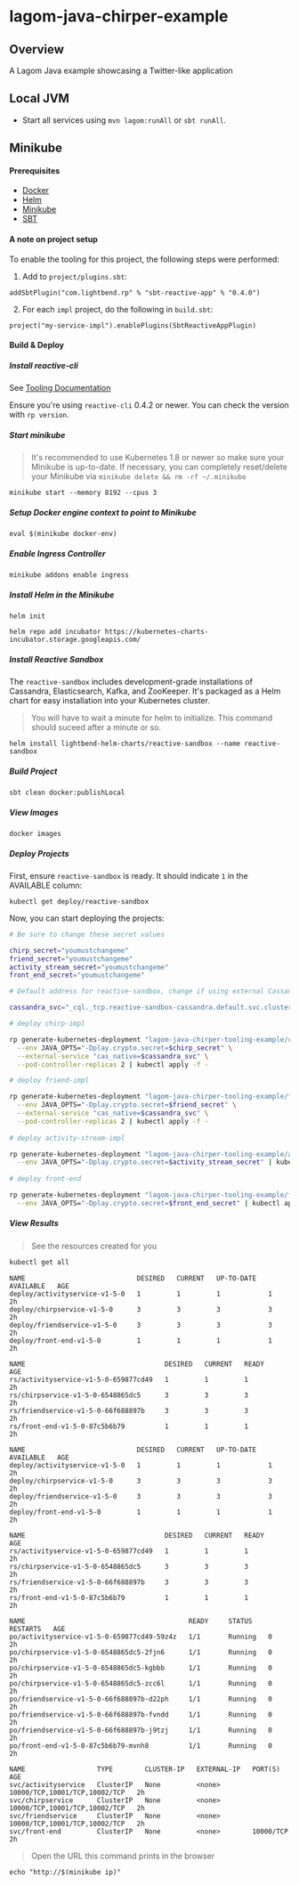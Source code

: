 # lagom-java-chirper-example

## Overview

A Lagom Java example showcasing a Twitter-like application

## Local JVM

* Start all services using `mvn lagom:runAll` or `sbt runAll`.

## Minikube

#### Prerequisites

* [Docker](https://www.docker.com/)
* [Helm](https://github.com/kubernetes/helm)
* [Minikube](https://github.com/kubernetes/minikube)
* [SBT](http://www.scala-sbt.org/)

#### A note on project setup

To enable the tooling for this project, the following steps were performed:

1) Add to `project/plugins.sbt`:
 
`addSbtPlugin("com.lightbend.rp" % "sbt-reactive-app" % "0.4.0")`

2) For each `impl` project, do the following in `build.sbt`:

`project("my-service-impl").enablePlugins(SbtReactiveAppPlugin)`

#### Build & Deploy

##### Install reactive-cli

See [Tooling Documentation](https://s3-us-west-2.amazonaws.com/rp-tooling-temp-docs/deployment-setup.html#install-the-cli)

Ensure you're using `reactive-cli` 0.4.2 or newer. You can check the version with `rp version`.

##### Start minikube

> It's recommended to use Kubernetes 1.8 or newer so make sure your Minikube is up-to-date. If necessary, you can completely reset/delete your Minikube via `minikube delete && rm -rf ~/.minikube`

`minikube start --memory 8192 --cpus 3`

##### Setup Docker engine context to point to Minikube

`eval $(minikube docker-env)`

##### Enable Ingress Controller

`minikube addons enable ingress`

##### Install Helm in the Minikube

`helm init`

`helm repo add incubator https://kubernetes-charts-incubator.storage.googleapis.com/`

##### Install Reactive Sandbox

The `reactive-sandbox` includes development-grade installations of Cassandra, Elasticsearch, Kafka, and ZooKeeper. It's packaged as a Helm chart for easy installation into your Kubernetes cluster.

> You will have to wait a minute for helm to initialize. This command should suceed after a minute or so.

`helm install lightbend-helm-charts/reactive-sandbox --name reactive-sandbox`

##### Build Project

`sbt clean docker:publishLocal`


##### View Images

`docker images`

##### Deploy Projects

First, ensure `reactive-sandbox` is ready. It should indicate `1` in the AVAILABLE column:

`kubectl get deploy/reactive-sandbox`

Now, you can start deploying the projects:

```bash
# Be sure to change these secret values

chirp_secret="youmustchangeme"
friend_secret="youmustchangeme"
activity_stream_secret="youmustchangeme"
front_end_secret="youmustchangeme"

# Default address for reactive-sandbox, change if using external Cassandra

cassandra_svc="_cql._tcp.reactive-sandbox-cassandra.default.svc.cluster.local"

# deploy chirp-impl

rp generate-kubernetes-deployment "lagom-java-chirper-tooling-example/chirp-impl:1.0.0-SNAPSHOT" \
  --env JAVA_OPTS="-Dplay.crypto.secret=$chirp_secret" \
  --external-service "cas_native=$cassandra_svc" \
  --pod-controller-replicas 2 | kubectl apply -f -

# deploy friend-impl

rp generate-kubernetes-deployment "lagom-java-chirper-tooling-example/friend-impl:1.0.0-SNAPSHOT" \
  --env JAVA_OPTS="-Dplay.crypto.secret=$friend_secret" \
  --external-service "cas_native=$cassandra_svc" \
  --pod-controller-replicas 2 | kubectl apply -f -
  
# deploy activity-stream-impl

rp generate-kubernetes-deployment "lagom-java-chirper-tooling-example/activity-stream-impl:1.0.0-SNAPSHOT" \
  --env JAVA_OPTS="-Dplay.crypto.secret=$activity_stream_secret" | kubectl apply -f -
  
# deploy front-end

rp generate-kubernetes-deployment "lagom-java-chirper-tooling-example/front-end:1.0.0-SNAPSHOT" \
  --env JAVA_OPTS="-Dplay.crypto.secret=$front_end_secret" | kubectl apply -f -
```

##### View Results

> See the resources created for you

```bash
kubectl get all
```

```
NAME                            DESIRED   CURRENT   UP-TO-DATE   AVAILABLE   AGE
deploy/activityservice-v1-5-0   1         1         1            1           2h
deploy/chirpservice-v1-5-0      3         3         3            3           2h
deploy/friendservice-v1-5-0     3         3         3            3           2h
deploy/front-end-v1-5-0         1         1         1            1           2h

NAME                                   DESIRED   CURRENT   READY     AGE
rs/activityservice-v1-5-0-659877cd49   1         1         1         2h
rs/chirpservice-v1-5-0-6548865dc5      3         3         3         2h
rs/friendservice-v1-5-0-66f688897b     3         3         3         2h
rs/front-end-v1-5-0-87c5b6b79          1         1         1         2h

NAME                            DESIRED   CURRENT   UP-TO-DATE   AVAILABLE   AGE
deploy/activityservice-v1-5-0   1         1         1            1           2h
deploy/chirpservice-v1-5-0      3         3         3            3           2h
deploy/friendservice-v1-5-0     3         3         3            3           2h
deploy/front-end-v1-5-0         1         1         1            1           2h

NAME                                   DESIRED   CURRENT   READY     AGE
rs/activityservice-v1-5-0-659877cd49   1         1         1         2h
rs/chirpservice-v1-5-0-6548865dc5      3         3         3         2h
rs/friendservice-v1-5-0-66f688897b     3         3         3         2h
rs/front-end-v1-5-0-87c5b6b79          1         1         1         2h

NAME                                         READY     STATUS    RESTARTS   AGE
po/activityservice-v1-5-0-659877cd49-59z4z   1/1       Running   0          2h
po/chirpservice-v1-5-0-6548865dc5-2fjn6      1/1       Running   0          2h
po/chirpservice-v1-5-0-6548865dc5-kgbbb      1/1       Running   0          2h
po/chirpservice-v1-5-0-6548865dc5-zcc6l      1/1       Running   0          2h
po/friendservice-v1-5-0-66f688897b-d22ph     1/1       Running   0          2h
po/friendservice-v1-5-0-66f688897b-fvndd     1/1       Running   0          2h
po/friendservice-v1-5-0-66f688897b-j9tzj     1/1       Running   0          2h
po/front-end-v1-5-0-87c5b6b79-mvnh8          1/1       Running   0          2h

NAME                  TYPE        CLUSTER-IP   EXTERNAL-IP   PORT(S)                         AGE
svc/activityservice   ClusterIP   None         <none>        10000/TCP,10001/TCP,10002/TCP   2h
svc/chirpservice      ClusterIP   None         <none>        10000/TCP,10001/TCP,10002/TCP   2h
svc/friendservice     ClusterIP   None         <none>        10000/TCP,10001/TCP,10002/TCP   2h
svc/front-end         ClusterIP   None         <none>        10000/TCP                       2h
```

> Open the URL this command prints in the browser

`echo "http://$(minikube ip)"`

